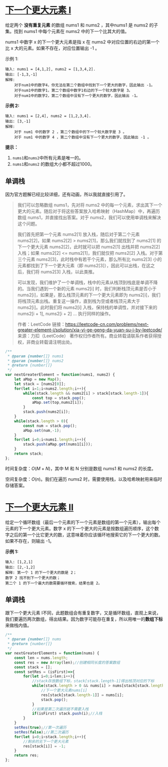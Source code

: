 # [下一个更大元素 I](https://leetcode-cn.com/problems/next-greater-element-i/)

给定两个 **没有重复元素** 的数组 nums1 和 nums2 ，其中nums1 是 nums2 的子集。找到 nums1 中每个元素在 nums2 中的下一个比其大的值。

nums1 中数字 x 的下一个更大元素是指 x 在 nums2 中对应位置的右边的第一个比 x 大的元素。如果不存在，对应位置输出 -1 。

示例 1:

```
输入: nums1 = [4,1,2], nums2 = [1,3,4,2].
输出: [-1,3,-1]
解释:
    对于num1中的数字4，你无法在第二个数组中找到下一个更大的数字，因此输出 -1。
    对于num1中的数字1，第二个数组中数字1右边的下一个较大数字是 3。
    对于num1中的数字2，第二个数组中没有下一个更大的数字，因此输出 -1。
```

**示例 2:**

```
输入: nums1 = [2,4], nums2 = [1,2,3,4].
输出: [3,-1]
解释:
    对于 num1 中的数字 2 ，第二个数组中的下一个较大数字是 3 。
    对于 num1 中的数字 4 ，第二个数组中没有下一个更大的数字，因此输出 -1 。
```

**提示：**

1. `nums1`和`nums2`中所有元素是唯一的。
2. `nums1`和`nums2` 的数组大小都不超过1000。

## 单调栈

因为官方题解已经比较详细，还有动画，所以我就直接引用了。

> 我们可以忽略数组 nums1，先对将 nums2 中的每一个元素，求出其下一个更大的元素。随后对于将这些答案放入哈希映射（HashMap）中，再遍历数组 nums1，并直接找出答案。对于 nums2，我们可以使用单调栈来解决这个问题。
>
> 我们首先把第一个元素 nums2[1] 放入栈，随后对于第二个元素 nums2[2]，如果 nums2[2] > nums2[1]，那么我们就找到了 nums2[1] 的下一个更大元素 nums2[2]，此时就可以把 nums2[1] 出栈并把 nums2[2] 入栈；如果 nums2[2] <= nums2[1]，我们就仅把 nums2[2] 入栈。对于第三个元素 nums2[3]，此时栈中有若干个元素，那么所有比 nums2[3] 小的元素都找到了下一个更大元素（即 nums2[3]），因此可以出栈，在这之后，我们将 nums2[3] 入栈，以此类推。
>
> 可以发现，我们维护了一个单调栈，栈中的元素从栈顶到栈底是单调不降的。当我们遇到一个新的元素 nums2[i] 时，我们判断栈顶元素是否小于 nums2[i]，如果是，那么栈顶元素的下一个更大元素即为 nums2[i]，我们将栈顶元素出栈。重复这一操作，直到栈为空或者栈顶元素大于 nums2[i]。此时我们将 nums2[i] 入栈，保持栈的单调性，并对接下来的 nums2[i + 1], nums2[i + 2] ... 执行同样的操作。
>
> 作者：LeetCode
> 链接：https://leetcode-cn.com/problems/next-greater-element-i/solution/xia-yi-ge-geng-da-yuan-su-i-by-leetcode/
> 来源：力扣（LeetCode）
> 著作权归作者所有。商业转载请联系作者获得授权，非商业转载请注明出处。

```javascript
/**
 * @param {number[]} nums1
 * @param {number[]} nums2
 * @return {number[]}
 */
var nextGreaterElement = function(nums1, nums2) {
    let aMap = new Map();
    let stack = [nums2[0]];
    for(let i=1;i<nums2.length;i++){
        while(stack.length && nums2[i] > stack[stack.length-1]){
            const top = stack.pop();
            aMap.set(top,nums2[i]);
        }
        stack.push(nums2[i]);
    }
    while(stack.length > 0){
        const num = stack.pop();
        aMap.set(num,-1);
    }
    for(let i=0;i<nums1.length;i++){
        stack.push(aMap.get(nums1[i]));
    }
    return stack;
};
```

时间复杂度：$O(M+N)$，其中 M 和 N 分别是数组 nums1 和 nums2 的长度。

空间复杂度：$O(n)$。我们在遍历 nums2 时，需要使用栈，以及哈希映射用来临时存储答案。

# [下一个更大元素 II](https://leetcode-cn.com/problems/next-greater-element-ii/)

给定一个循环数组（最后一个元素的下一个元素是数组的第一个元素），输出每个元素的下一个更大元素。数字 x 的下一个更大的元素是按数组遍历顺序，这个数字之后的第一个比它更大的数，这意味着你应该循环地搜索它的下一个更大的数。如果不存在，则输出 -1。

**示例 1:**

```
输入: [1,2,1]
输出: [2,-1,2]
解释: 第一个 1 的下一个更大的数是 2；
数字 2 找不到下一个更大的数； 
第二个 1 的下一个最大的数需要循环搜索，结果也是 2。
```

## 单调栈

跟下一个更大元素 I不同，此题数组会有重复数字，又是循环数组，直观上来说，我们要遍历两次数组，得出结果。因为数字可能存在重复，所以用唯一的**数组下标**来做栈内值。

```javascript 
/**
 * @param {number[]} nums
 * @return {number[]}
 */
var nextGreaterElements = function(nums) {
    const len = nums.length;
    const res = new Array(len);//创建相同长度的答案数组
    const stack = [];
    const setRes = (isFirst)=>{
        for(let i=0;i<len;i++){
            //stack存放数组下标，stack[stack.length-1]得出栈顶对应的下标
            while(stack.length > 0 && nums[i] > nums[stack[stack.length-1]]){
                //下一个更大元素nums[i]
                res[stack[stack.length-1]] = nums[i];
                stack.pop();
            }
            //如果是第二次遍历就不需要入栈
            if(isFirst) stack.push(i);//入栈
        }
    }
    setRes(true);//第一次遍历
    setRes(false);//第二次遍历
    for(let i=0;i<stack.length;i++){
        //剩余的无下一个更大元素
        res[stack[i]] = -1;
    }
    return res;
};
```

